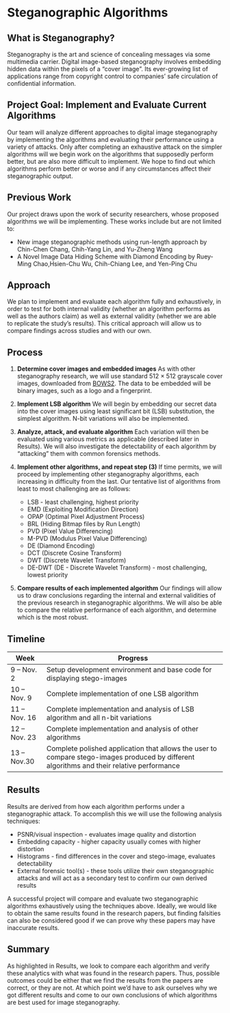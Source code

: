 # Steganographic Algorithms
## What is Steganography?
Steganography is the art and science of concealing messages via some multimedia carrier. Digital image-based steganography involves embedding hidden data within the pixels of a “cover image”. Its ever-growing list of applications range from copyright control to companies’ safe circulation of confidential information.

## Project Goal: Implement and Evaluate Current Algorithms
Our team will analyze different approaches to digital image steganography by implementing the algorithms and evaluating their performance using a variety of attacks. Only after completing an exhaustive attack on the simpler algorithms will we begin work on the algorithms that supposedly perform better, but are also more difficult to implement. We hope to find out which algorithms perform better or worse and if any circumstances affect their steganographic output.

## Previous Work
Our project draws upon the work of security researchers, whose proposed algorithms we will be implementing. These works include but are not limited to:

* New image steganographic methods using run-length approach by Chin-Chen Chang, Chih-Yang
Lin, and Yu-Zheng Wang
* A Novel Image Data Hiding Scheme with Diamond Encoding by Ruey-Ming Chao,Hsien-Chu Wu,
Chih-Chiang Lee, and Yen-Ping Chu

## Approach
We plan to implement and evaluate each algorithm fully and exhaustively, in order to test for both internal validity (whether an algorithm performs as well as the authors claim) as well as external validity (whether we are able to replicate the study’s results). This critical approach will allow us to compare findings across studies and with our own.

## Process
1. **Determine cover images and embedded images**
	As with other steganography research, we will use standard 512 × 512 grayscale cover images, downloaded from [BOWS2](http://dud.inf.tu-dresden.de/~westfeld/rsp/). The data to be embedded will be binary images, such as a logo and a fingerprint.

2. **Implement LSB algorithm**
	We will begin by embedding our secret data into the cover images using least significant bit (LSB) substitution, the simplest algorithm. N-bit variations will also be implemented.

3. **Analyze, attack, and evaluate algorithm**
	Each variation will then be evaluated using various metrics as applicable (described later in Results). We will also investigate the detectability of each algorithm by “attacking” them with common forensics methods.

4. **Implement other algorithms, and repeat step (3)**
	If time permits, we will proceed by implementing other steganography algorithms, each increasing in difficulty from the last. Our tentative list of algorithms from least to most challenging are as follows:
	* LSB - least challenging, highest priority
	* EMD (Exploiting Modification Direction)
	* OPAP (Optimal Pixel Adjustment Process)
	* BRL (Hiding Bitmap files by Run Length)
	* PVD (Pixel Value Differencing)
	* M-PVD (Modulus Pixel Value Differencing)
	* DE (Diamond Encoding)
	* DCT (Discrete Cosine Transform)
	* DWT (Discrete Wavelet Transform)
	* DE-DWT (DE - Discrete Wavelet Transform) - most challenging, lowest priority
	
5. **Compare results of each implemented algorithm**
	Our findings will allow us to draw conclusions regarding the internal and external validities of the previous research in steganographic algorithms. We will also be able to compare the relative performance of each algorithm, and determine which is the most robust.

## Timeline
| Week         | Progress |
| ------------ | -------- |
| 9 – Nov. 2   | Setup development environment and base code for displaying stego-images |
| 10 – Nov. 9  | Complete implementation of one LSB algorithm |
| 11 – Nov. 16 | Complete implementation and analysis of LSB algorithm and all n-bit variations |
| 12 – Nov. 23 | Complete implementation and analysis of other algorithms |
| 13 – Nov.30  | Complete polished application that allows the user to compare stego-images produced by different algorithms and their relative performance |

## Results
Results are derived from how each algorithm performs under a steganographic attack. To accomplish this we will use the following analysis techniques:
* PSNR/visual inspection - evaluates image quality and distortion
* Embedding capacity - higher capacity usually comes with higher distortion
* Histograms - find differences in the cover and stego-image, evaluates detectability
* External forensic tool(s) - these tools utilize their own steganographic attacks and will act as a secondary test to confirm our own derived results

A successful project will compare and evaluate two steganographic algorithms exhaustively using the techniques above. Ideally, we would like to obtain the same results found in the research papers, but finding falsities can also be considered good if we can prove why these papers may have inaccurate results.

## Summary
As highlighted in Results, we look to compare each algorithm and verify these analytics with what was found in the research papers. Thus, possible outcomes could be either that we find the results from the papers are correct, or they are not. At which point we’d have to ask ourselves why we got different results and come to our own conclusions of which algorithms are best used for image steganography.